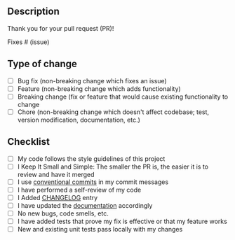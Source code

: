 ## Description
Thank you for your pull request (PR)!

Fixes # (issue)


## Type of change
- [ ] Bug fix (non-breaking change which fixes an issue)
- [ ] Feature (non-breaking change which adds functionality)
- [ ] Breaking change (fix or feature that would cause existing functionality to change
- [ ] Chore (non-breaking change which doesn't affect codebase;
  test, version modification, documentation, etc.)

## Checklist
- [ ] My code follows the style guidelines of this project
- [ ] I Keep It Small and Simple: The smaller the PR is, the easier it is to review and have it merged
- [ ] I use [conventional commits](https://www.conventionalcommits.org/) in my commit messages
- [ ] I have performed a self-review of my code
- [ ] I Added [CHANGELOG](../CHANGELOG.md) entry
- [ ] I have updated the [documentation](../kubernetes-maven-plugin/doc) accordingly
- [ ] No new bugs, code smells, etc.
- [ ] I have added tests that prove my fix is effective or that my feature works
- [ ] New and existing unit tests pass locally with my changes
